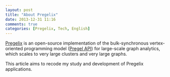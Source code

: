 ```yaml
---
layout: post
title: "About Pregelix"
date: 2013-12-31 11:16
comments: true
categories: [Pregelix, Tech, English]
---
```


[Pregelix](http://hyracks.org/projects/pregelix/) is an open-source implementation of the bulk-synchronous vertex-oriented programming model ([Pregel API](http://googleresearch.blogspot.com/2009/06/large-scale-graph-computing-at-google.html)) for large-scale graph analytics, which scales to very large clusters and very large graphs.

This article aims to recode my study and development of Pregelix applications.


